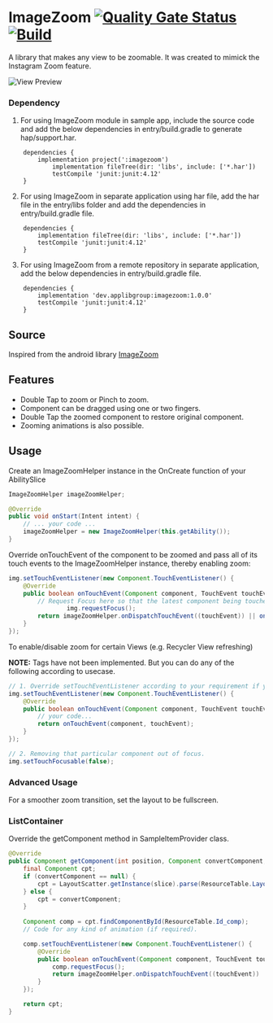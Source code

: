 # ImageZoom [![Quality Gate Status](https://sonarcloud.io/api/project_badges/measure?project=applibgroup_Imagezoom&metric=alert_status)](https://sonarcloud.io/dashboard?id=applibgroup_Imagezoom) [![Build](https://github.com/applibgroup/Imagezoom/actions/workflows/main.yml/badge.svg)](https://github.com/applibgroup/Imagezoom/actions/workflows/main.yml)
A library that makes any view to be zoomable.
It was created to mimick the Instagram Zoom feature.

![View Preview](https://github.com/KomalKalyan/Imagezoom/blob/master/Demo.gif?raw=true)

### Dependency
1. For using ImageZoom module in sample app, include the source code and add the below dependencies in entry/build.gradle to generate hap/support.har.
```
	dependencies {
		implementation project(':imagezoom')
        	implementation fileTree(dir: 'libs', include: ['*.har'])
        	testCompile 'junit:junit:4.12'
	}
```
2. For using ImageZoom in separate application using har file, add the har file in the entry/libs folder and add the dependencies in entry/build.gradle file.
```
	dependencies {
		implementation fileTree(dir: 'libs', include: ['*.har'])
		testCompile 'junit:junit:4.12'
	}

```
3. For using ImageZoom from a remote repository in separate application, add the below dependencies in entry/build.gradle file.
```
	dependencies {
		implementation 'dev.applibgroup:imagezoom:1.0.0'
		testCompile 'junit:junit:4.12'
	}
```
## Source
Inspired from the android library [ImageZoom](https://github.com/okaybroda/ImageZoom)
## Features
* Double Tap to zoom or Pinch to zoom.
* Component can be dragged using one or two fingers.
* Double Tap the zoomed component to restore original component.
* Zooming animations is also possible.

## Usage
Create an ImageZoomHelper instance in the OnCreate function of your AbilitySlice
```java
ImageZoomHelper imageZoomHelper;

@Override
public void onStart(Intent intent) {
	// ... your code ...
	imageZoomHelper = new ImageZoomHelper(this.getAbility());
}
```
Override onTouchEvent of the component to be zoomed and pass all of its touch events to the ImageZoomHelper instance, thereby enabling zoom:
```java
img.setTouchEventListener(new Component.TouchEventListener() {
	@Override
	public boolean onTouchEvent(Component component, TouchEvent touchEvent) {
		// Request Focus here so that the latest component being touched is having the focus
                img.requestFocus();
		return imageZoomHelper.onDispatchTouchEvent((touchEvent)) || onTouchEvent(component, touchEvent);
	}
});
```
To enable/disable zoom for certain Views (e.g. Recycler View refreshing)

**NOTE:** Tags have not been implemented. But you can do any of the following according to usecase.

```java
// 1. Override setTouchEventListener according to your requirement if you want to disable zoom.
img.setTouchEventListener(new Component.TouchEventListener() {
	@Override
	public boolean onTouchEvent(Component component, TouchEvent touchEvent) {
		// your code...
		return onTouchEvent(component, touchEvent);
	}
});

// 2. Removing that particular component out of focus.
img.setTouchFocusable(false);
```
### Advanced Usage
For a smoother zoom transition, set the layout to be fullscreen.
### ListContainer
Override the getComponent method in SampleItemProvider class.
```java
@Override
public Component getComponent(int position, Component convertComponent, ComponentContainer componentContainer) {
	final Component cpt;
	if (convertComponent == null) {
		cpt = LayoutScatter.getInstance(slice).parse(ResourceTable.Layout_item_sample, null, false);
	} else {
		cpt = convertComponent;
	}
	
	Component comp = cpt.findComponentById(ResourceTable.Id_comp);
	// Code for any kind of animation (if required).

	comp.setTouchEventListener(new Component.TouchEventListener() {
		@Override
		public boolean onTouchEvent(Component component, TouchEvent touchEvent) {
			comp.requestFocus();
			return imageZoomHelper.onDispatchTouchEvent((touchEvent)) || onTouchEvent(component, touchEvent);
		}
	});

	return cpt;
}
```
